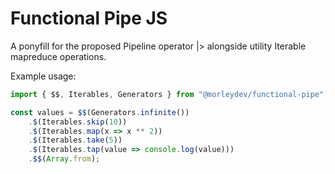 # Functional Pipe JS

A ponyfill for the proposed Pipeline operator |> alongside utility Iterable mapreduce operations.

Example usage:

```js
import { $$, Iterables, Generators } from "@morleydev/functional-pipe";

const values = $$(Generators.infinite())
	.$(Iterables.skip(10))
	.$(Iterables.map(x => x ** 2))
	.$(Iterables.take(5))
	.$(Iterables.tap(value => console.log(value)))
	.$$(Array.from);
```
